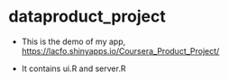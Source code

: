 # dataproduct_project

* This is the demo of my app, https://lacfo.shinyapps.io/Coursera_Product_Project/

* It contains ui.R and server.R
